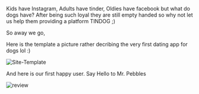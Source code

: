 Kids have Instagram, Adults have tinder, Oldies have facebook but what do dogs have? After being such loyal they are still empty handed so why not let us help them providing a platform TINDOG ;) 

So away we go, 

Here is the template a picture rather decribing the very first dating app for dogs lol :) 

![Site-Template](https://user-images.githubusercontent.com/52750629/104054699-94d86d00-5213-11eb-9066-ae85fcf7a63f.PNG)

And here is our first happy user. Say Hello to Mr. Pebbles

![review](https://user-images.githubusercontent.com/52750629/104054258-cbfa4e80-5212-11eb-990c-0e927e784df2.PNG)
